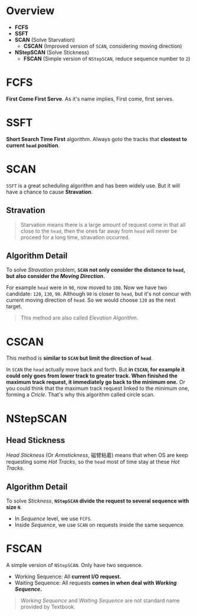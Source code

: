 # Overview

- **FCFS**
- **SSFT**
- **SCAN** (Solve Starvation)
    - **CSCAN** (Improved version of `SCAN`, considering moving direction)
- **NStepSCAN** (Solve Stickness)
    - **FSCAN** (Simple version of `NStepSCAN`, reduce sequence number to `2`)

# FCFS

__First Come First Serve__. As it's name implies, First come, first serves.

# SSFT

__Short Search Time First__ algorithm. Always goto the tracks that __clostest to current `head` position__.

# SCAN

`SSFT` is a great scheduling algorithm and has been widely use. But it will have a chance to cause __Stravation__.

## Stravation

> Starvation means there is a large amount of request come in that all close to the `head`, then the ones far away from `head` will never be proceed for a long time, stravation occurred.

## Algorithm Detail

To solve _Stravation_ problem, __`SCAN` not only consider the distance to `head`, but also consider the _Moving Direction_.__

For example `head` were in `90`, now moved to `100`. Now we have two candidate: `120`, `130`, `90`. Although `90` is closer to `head`, but it's not concur with current moving direction of `head`. So we would choose `120` as the next target.

> This method are also called _Elevation Algorithm_.

# CSCAN

This method is __similar to `SCAN` but limit the direction of `head`__.

In `SCAN` the `head` actually move back and forth. But __in `CSCAN`, for example it could only goes from lower track to greater track. When finished the maximum track request, it immediately go back to the minimum one.__ Or you could think that the maximum track request linked to the minimum one, forming a _Cricle_. That's why this algorithm called circle scan.

# NStepSCAN

## Head Stickness

_Head Stickness_ (Or _Armstickness_, 磁臂粘着) means that when OS are keep requesting some _Hot Tracks_, so the `head` most of time stay at these _Hot Tracks_.

## Algorithm Detail

To solve _Stickness_, __`NStepSCAN` divide the request to several sequence with size `N`__.

- In _Sequence_ level, we use `FCFS`.
- Inside _Sequence_, we use `SCAN` on requests inside the same sequence.

# FSCAN

A simple version of `NStepSCAN`. Only have two sequence.

- Working Sequence: All __current I/O request.__
- Waiting Sequence: All requests __comes in when deal with _Working Sequence_.__

> _Working Sequence_ and _Waiting Sequence_ are not standard name provided by Textbook.